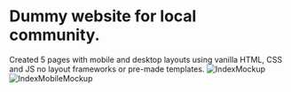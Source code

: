 # Dummy website for local community.

Created 5 pages with mobile and desktop layouts using vanilla HTML, CSS and JS no layout frameworks or pre-made templates.
![IndexMockup](https://user-images.githubusercontent.com/63566185/128555385-0e8aba14-c790-44c2-b4df-7c0e1a3b971c.png)
![IndexMobileMockup](https://user-images.githubusercontent.com/63566185/128555402-a7204c54-796e-4fca-aa88-92f55bf83221.png)


